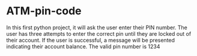 # ATM-pin-code
In this first python project, it will ask the user enter their PIN number. The user has three attempts to enter the correct pin until they are locked out of their account. 
If the user is successful, a message will be presented indicating their account balance.
The valid pin number is 1234
